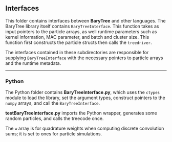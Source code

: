 Interfaces
----------

This folder contains interfaces between __BaryTree__ and other languages.
The BaryTree library itself contains `BaryTreeInterface`. This function takes as input 
pointers to the particle arrays, as well runtime parameters such as kernel information, 
MAC parameter, and batch and cluster size. This function first constructs the particle 
structs then calls the `treedriver`.

The interfaces contained in these subdirectories are responsible for supplying 
`BaryTreeInterface` with the necessary pointers to particle arrays and the runtime metadata.

----------

### Python

The Python folder contains __BaryTreeInterface.py__, which uses the `ctypes` module to load
the library, set the argument types, construct pointers to the `numpy` arrays, and call the
`BaryTreeInterface`. 

__testBaryTreeInterface.py__ imports the Python wrapper, generates some random particles, 
and calls the treecode once.

The `w` array is for quadrature weights when computing discrete convolution sums; 
it is set to ones for particle simulations.
